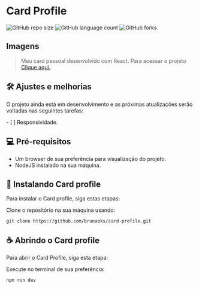 # Card Profile

![GitHub repo size](https://img.shields.io/github/repo-size/brunaoks/card-profile?style=for-the-badge)
![GitHub language count](https://img.shields.io/github/languages/count/brunaoks/card-profile?style=for-the-badge)
![GitHub forks](https://img.shields.io/github/forks/brunaoks/card-profile?style=for-the-badge)

## Imagens

<!-- <div align="center">
<img src="#" width="450px" />
</div> -->

> Meu card pessoal desenvolvido com React. Para acessar o projeto <a href="https://brunaoks.github.io/card-profile/" target="_blank">Clique aqui.</a>

## 🛠️ Ajustes e melhorias

O projeto ainda está em desenvolvimento e as próximas atualizações serão voltadas nas seguintes tarefas:

- [ ] Responsividade.

## 💻 Pré-requisitos

- Um browser de sua preferência para visualização do projeto.
- NodeJS instalado na sua máquina.

## 🚀 Instalando Card profile

Para instalar o Card profile, siga estas etapas:

Clone o repositório na sua máquina usando:

```
git clone https://github.com/brunaoks/card-profile.git
```

## ☕ Abrindo o Card profile

Para abrir o Card Profile, siga esta etapa:

Execute no terminal de sua preferência:

```
npm run dev
```

